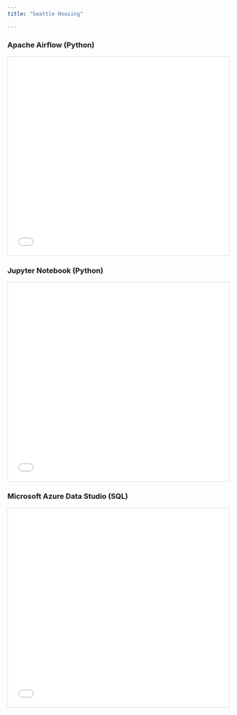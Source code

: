 ```yaml
---
title: "Seattle Housing"

---
```



<div class="mb-10" id="python1">
<h3 class="py-3">Apache Airflow (Python)</h3>
<div style="border: 1px solid #dcdcdc;">
  <iframe src="/images/projects/king_county_foreclosures.html" frameborder="0" height="450" width="100%"></iframe>
</div>
</div>

<div class="mb-10" id="python2">
<h3 class="py-3">Jupyter Notebook (Python)</h3>
<div style="border: 1px solid #dcdcdc;">
  <iframe src="/images/projects/nmdb.html" frameborder="0" height="450" width="100%"></iframe>
</div>
</div>

<div class="mb-3" id="sql">
<h3 class="py-3">Microsoft Azure Data Studio (SQL)</h3>
<div style="border: 1px solid #dcdcdc;">
  <iframe src="/images/projects/seattle.html" frameborder="0" height="450" width="100%"></iframe>
</div>
</div>



